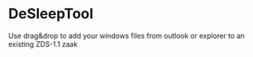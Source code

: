 # DeSleepTool
Use drag&amp;drop to add your windows files from outlook or explorer to an existing ZDS-1.1 zaak
